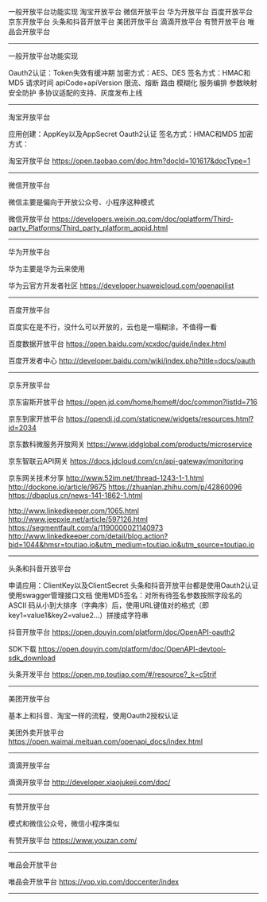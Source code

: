 一般开放平台功能实现
淘宝开放平台
微信开放平台
华为开放平台
百度开放平台
京东开放平台
头条和抖音开放平台
美团开放平台
滴滴开放平台
有赞开放平台
唯品会开放平台




---------------------------------------------------------------------------------------------------------------------    

一般开放平台功能实现

Oauth2认证：Token失效有缓冲期
加密方式：AES、DES
签名方式：HMAC和MD5
请求时间
apiCode+apiVersion
限流、熔断
路由
模糊化
服务编排
参数映射
安全防护
多协议适配的支持、灰度发布上线



---------------------------------------------------------------------------------------------------------------------    
淘宝开放平台

应用创建：AppKey以及AppSecret
Oauth2认证
签名方式：HMAC和MD5
加密方式：


淘宝开放平台
https://open.taobao.com/doc.htm?docId=101617&docType=1



---------------------------------------------------------------------------------------------------------------------    
微信开放平台


微信主要是偏向于开放公众号、小程序这种模式



微信开放平台
https://developers.weixin.qq.com/doc/oplatform/Third-party_Platforms/Third_party_platform_appid.html

---------------------------------------------------------------------------------------------------------------------    

华为开放平台

华为主要是华为云来使用


华为云官方开发者社区
https://developer.huaweicloud.com/openapilist


---------------------------------------------------------------------------------------------------------------------    

百度开放平台

百度实在是不行，没什么可以开放的，云也是一塌糊涂，不值得一看


百度数据开放平台
https://open.baidu.com/xcxdoc/guide/index.html



百度开发者中心
http://developer.baidu.com/wiki/index.php?title=docs/oauth

---------------------------------------------------------------------------------------------------------------------    

京东开放平台

京东宙斯开放平台
https://open.jd.com/home/home#/doc/common?listId=716


京东到家开放平台
https://opendj.jd.com/staticnew/widgets/resources.html?id=2034

京东数科微服务开放网关
https://www.jddglobal.com/products/microservice

京东智联云API网关
https://docs.jdcloud.com/cn/api-gateway/monitoring



京东网关技术分享
http://www.52im.net/thread-1243-1-1.html
http://dockone.io/article/9675
https://zhuanlan.zhihu.com/p/42860096
https://dbaplus.cn/news-141-1862-1.html

http://www.linkedkeeper.com/1065.html
http://www.jeepxie.net/article/597126.html
https://segmentfault.com/a/1190000021140973
http://www.linkedkeeper.com/detail/blog.action?bid=1044&hmsr=toutiao.io&utm_medium=toutiao.io&utm_source=toutiao.io



---------------------------------------------------------------------------------------------------------------------    

头条和抖音开放平台

申请应用：ClientKey以及ClientSecret
头条和抖音开放平台都是使用Oauth2认证
使用swagger管理接口文档
使用MD5签名：对所有待签名参数按照字段名的ASCII 码从小到大排序（字典序）后，使用URL键值对的格式（即key1=value1&key2=value2…）拼接成字符串



抖音开放平台
https://open.douyin.com/platform/doc/OpenAPI-oauth2

SDK下载
https://open.douyin.com/platform/doc/OpenAPI-devtool-sdk_download


头条开发平台
https://open.mp.toutiao.com/#/resource?_k=c5trif


---------------------------------------------------------------------------------------------------------------------    

美团开放平台

基本上和抖音、淘宝一样的流程，使用Oauth2授权认证


美团外卖开放平台
https://open.waimai.meituan.com/openapi_docs/index.html



--------------------------------------------------------------------------------------------------------------------- 
滴滴开放平台


滴滴开放平台
http://developer.xiaojukeji.com/doc/



---------------------------------------------------------------------------------------------------------------------    

有赞开放平台


模式和微信公众号，微信小程序类似


有赞开放平台
https://www.youzan.com/


---------------------------------------------------------------------------------------------------------------------    
唯品会开放平台


唯品会开放平台
https://vop.vip.com/doccenter/index


---------------------------------------------------------------------------------------------------------------------    


